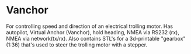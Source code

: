 # Vanchor
For controlling speed and direction of an electrical trolling motor. Has autopilot, Virtual Anchor (Vanchor), hold heading, NMEA via RS232 (rx), NMEA via network(tx/rx). Also contains STL's for a 3d-printable "gearbox" (1:36) that's used to steer the trolling motor with a stepper.
